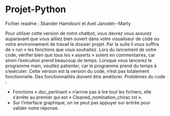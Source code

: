 # Projet-Python
Fichier readme : Skander Hamdouni et Axel Janodet--Marty

Pour utiliser cette version de notre chatbot, vous devrez vous assurez auparavant que vous ailliez bien
ouvert dans votre visualiseur de code ou votre environnement de travail le dossier projet. Par la suite il
vous suffira de « run » les fonctions que vous souhaitez.
Lors du lancement de votre code, vérifier bien que tous les « asserts » soient en commentaires, car sinon
l’exécution prend beaucoup de temps. Lorsque vous lancerez le programme main, veuillez patienter, car le
programme prend du temps à s’exécuter.
Cette version est la version du code, n’est pas totalement fonctionnelle. Des fonctionnalités doivent être
améliorer.
Problèmes du code :
- Fonctions « doc_pertinant » n’arrive pas à lire tout les fichiers, elle s’arrête au premier qui est
« Cleaned_nomination_chirac.txt ».
- Sur l’interface graphique, on ne peut pas appuyer sur entrée pour valider notre réponse.
